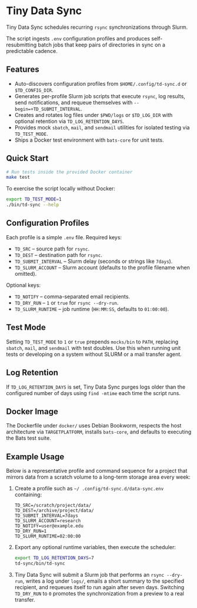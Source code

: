 # Tiny Data Sync

Tiny Data Sync schedules recurring `rsync` synchronizations through Slurm.

The script ingests `.env` configuration profiles and produces self-resubmitting batch jobs that keep pairs of directories in sync on a predictable cadence.

## Features

- Auto-discovers configuration profiles from `$HOME/.config/td-sync.d` or `$TD_CONFIG_DIR`.
- Generates per-profile Slurm job scripts that execute `rsync`, log results, send notifications, and requeue themselves with `--begin=+TD_SUBMIT_INTERVAL`.
- Creates and rotates log files under `$PWD/logs` or `$TD_LOG_DIR` with optional retention via `TD_LOG_RETENTION_DAYS`.
- Provides mock `sbatch`, `mail`, and `sendmail` utilities for isolated testing via `TD_TEST_MODE`.
- Ships a Docker test environment with `bats-core` for unit tests.

## Quick Start

```bash
# Run tests inside the provided Docker container
make test
```

To exercise the script locally without Docker:

```bash
export TD_TEST_MODE=1
./bin/td-sync --help
```

## Configuration Profiles

Each profile is a simple `.env` file. Required keys:

- `TD_SRC` – source path for `rsync`.
- `TD_DEST` – destination path for `rsync`.
- `TD_SUBMIT_INTERVAL` – Slurm delay (seconds or strings like `7days`).
- `TD_SLURM_ACCOUNT` – Slurm account (defaults to the profile filename when omitted).

Optional keys:

- `TD_NOTIFY` – comma-separated email recipients.
- `TD_DRY_RUN` – `1` or `true` for `rsync --dry-run`.
- `TD_SLURM_RUNTIME` – job runtime (`HH:MM:SS`, defaults to `01:00:00`).

## Test Mode

Setting `TD_TEST_MODE` to `1` or `true` prepends `mocks/bin` to `PATH`, replacing `sbatch`, `mail`, and `sendmail` with test doubles. Use this when running unit tests or developing on a system without SLURM or a mail transfer agent.

## Log Retention

If `TD_LOG_RETENTION_DAYS` is set, Tiny Data Sync purges logs older than the configured number of days using `find -mtime` each time the script runs.

## Docker Image

The Dockerfile under `docker/` uses Debian Bookworm, respects the host architecture via `TARGETPLATFORM`, installs `bats-core`, and defaults to executing the Bats test suite.

## Example Usage

Below is a representative profile and command sequence for a project that mirrors data from a scratch volume to a long-term storage area every week:

1. Create a profile such as `~/ .config/td-sync.d/data-sync.env` containing:

	```env
	TD_SRC=/scratch/project/data/
	TD_DEST=/archive/project/data/
	TD_SUBMIT_INTERVAL=7days
	TD_SLURM_ACCOUNT=research
	TD_NOTIFY=user@example.edu
	TD_DRY_RUN=1
	TD_SLURM_RUNTIME=02:00:00
	```

2. Export any optional runtime variables, then execute the scheduler:

	```bash
	export TD_LOG_RETENTION_DAYS=7
	td-sync/bin/td-sync
	```

3. Tiny Data Sync will submit a Slurm job that performs an `rsync --dry-run`, writes a log under `logs/`, emails a short summary to the specified recipient, and requeues itself to run again after seven days. Switching `TD_DRY_RUN` to `0` promotes the synchronization from a preview to a real transfer.
